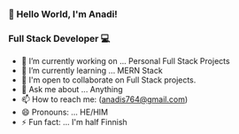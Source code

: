 ### 👋 Hello World, I'm Anadi!

### Full Stack Developer 💻


- 🔭 I’m currently working on ... Personal Full Stack Projects
- 🌱 I’m currently learning ... MERN Stack
- 👯 I'm open to collaborate on Full Stack projects.
- 💬 Ask me about ... Anything
- 📫 How to reach me: (anadis764@gmail.com)
- 😄 Pronouns: ... HE/HIM
- ⚡ Fun fact: ... I'm half Finnish

